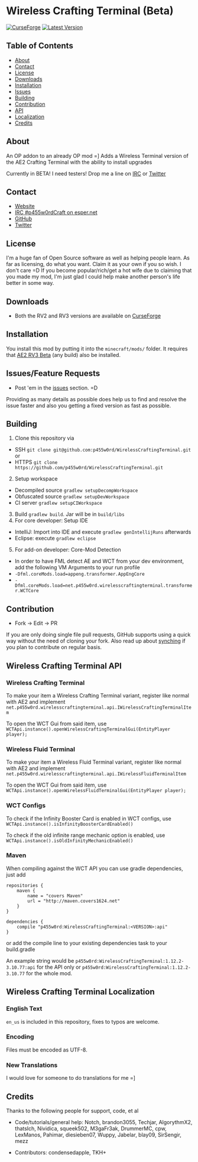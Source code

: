 # Wireless Crafting Terminal (Beta)

[![CurseForge](http://cf.way2muchnoise.eu/full_wireless-crafting-terminal_downloads.svg)](https://minecraft.curseforge.com/projects/wireless-crafting-terminal)
[![Latest Version](http://cf.way2muchnoise.eu/versions/For%20MC_wireless-crafting-terminal_all.svg)](https://minecraft.curseforge.com/projects/wireless-crafting-terminal/files/latest)

## Table of Contents

* [About](#about)
* [Contact](#contact)
* [License](#license)
* [Downloads](#downloads)
* [Installation](#installation)
* [Issues](#issues)
* [Building](#building)
* [Contribution](#contribution)
* [API](#wireless-crafting-terminal-api)
* [Localization](#wireless-crafting-terminal-localization)
* [Credits](#credits)

## About

An OP addon to an already OP mod =]
Adds a Wireless Terminal version of the AE2 Crafting Terminal with the ability to install upgrades

Currently in BETA! I need testers! Drop me a line on [IRC](#contact) or [Twitter](#contact)

## Contact

* [Website](http://p455w0rd.net/mc/)
* [IRC #p455w0rdCraft on esper.net](http://webchat.esper.net/?channels=p455w0rdCraft&prompt=1)
* [GitHub](https://github.com/p455w0rd/WirelessCraftingTerminal)
* [Twitter](https://twitter.com/TheRealp455w0rd)

## License

I'm a huge fan of Open Source software as well as helping people learn.
As far as licensing, do what you want. Claim it as your own if you so wish. I don't care =D If you become popular/rich/get a hot wife due to claiming that you made my mod,
I'm just glad I could help make another person's life better in some way.

## Downloads

* Both the RV2 and RV3 versions are available on [CurseForge](http://minecraft.curseforge.com/projects/wireless-crafting-terminal)

## Installation

You install this mod by putting it into the `minecraft/mods/` folder. It requires that [AE2 RV3 Beta](http://ae-mod.info/Downloads/) (any build) also be installed.

## Issues/Feature Requests

* Post 'em in the [issues](https://github.com/p455w0rd/WirelessCraftingTerminal/issues) section. =D

Providing as many details as possible does help us to find and resolve the issue faster and also you getting a fixed version as fast as possible.

## Building

1. Clone this repository via 
  - SSH `git clone git@github.com:p455w0rd/WirelessCraftingTerminal.git` or 
  - HTTPS `git clone https://github.com/p455w0rd/WirelessCraftingTerminal.git`
2. Setup workspace 
  - Decompiled source `gradlew setupDecompWorkspace`
  - Obfuscated source `gradlew setupDevWorkspace`
  - CI server `gradlew setupCIWorkspace`
3. Build `gradlew build`. Jar will be in `build/libs`
4. For core developer: Setup IDE
  - IntelliJ: Import into IDE and execute `gradlew genIntellijRuns` afterwards
  - Eclipse: execute `gradlew eclipse`
5. For add-on developer: Core-Mod Detection
  - In order to have FML detect AE and WCT from your dev environment, add the following VM Arguments to your run profile
  - `-Dfml.coreMods.load=appeng.transformer.AppEngCore`
  - `-Dfml.coreMods.load=net.p455w0rd.wirelesscraftingterminal.transformer.WCTCore`

## Contribution

* Fork -> Edit -> PR

If you are only doing single file pull requests, GitHub supports using a quick way without the need of cloning your fork. Also read up about [synching](https://help.github.com/articles/syncing-a-fork) if you plan to contribute on regular basis.

## Wireless Crafting Terminal API

### Wireless Crafting Terminal
To make your item a Wireless Crafting Terminal variant, register like normal with AE2 and implement
`net.p455w0rd.wirelesscraftingterminal.api.IWirelessCraftingTerminalItem`

To open the WCT Gui from said item, use
`WCTApi.instance().openWirelessCraftingTerminalGui(EntityPlayer player);`

### Wireless Fluid Terminal
To make your item a Wireless Fluid Terminal variant, register like normal with AE2 and implement
`net.p455w0rd.wirelesscraftingterminal.api.IWirelessFluidTerminalItem`

To open the WCT Gui from said item, use
`WCTApi.instance().openWirelessFluidTerminalGui(EntityPlayer player);`

### WCT Configs
To check if the Infinity Booster Card is enabled in WCT configs, use
`WCTApi.instance().isInfinityBoosterCardEnabled()`

To check if the old infinite range mechanic option is enabled, use
`WCTApi.instance().isOldInfinityMechanicEnabled()`

### Maven

When compiling against the WCT API you can use gradle dependencies, just add

	repositories {
		maven {
			name = "covers Maven"
			url = "http://maven.covers1624.net"
		}
	}

    dependencies {
        compile "p455w0rd:WirelessCraftingTerminal:<VERSION>:api"
    }
	

or add the compile line to your existing dependencies task to your build.gradle

An example string would be `p455w0rd:WirelessCraftingTerminal:1.12.2-3.10.77:api` for the API only or `p455w0rd:WirelessCraftingTerminal:1.12.2-3.10.77`  for the whole mod.

## Wireless Crafting Terminal Localization

### English Text

`en_us` is included in this repository, fixes to typos are welcome.

### Encoding

Files must be encoded as UTF-8.

### New Translations

I would love for someone to do translations for me =]

## Credits

Thanks to the following people for support, code, et al
 
* Code/tutorials/general help: Notch, brandon3055, Techjar, AlgorythmX2, thatsIch, Nividica, squeek502, M3gaFr3ak, DrummerMC, cpw, LexManos, Pahimar, diesieben07, Wuppy, Jabelar, blay09, SirSengir, mezz

* Contributors: condensedapple, TKH+
